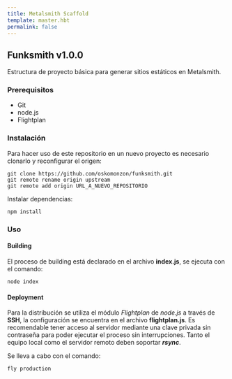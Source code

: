 ```yaml
---
title: Metalsmith Scaffold
template: master.hbt
permalink: false
---
```

## Funksmith v1.0.0
Estructura de proyecto básica para generar sitios estáticos en Metalsmith.

### Prerequisitos

* Git
* node.js
* Flightplan

### Instalación

Para hacer uso de este repositorio en un nuevo proyecto es necesario clonarlo y reconfigurar el origen:
```
git clone https://github.com/oskomonzon/funksmith.git
git remote rename origin upstream
git remote add origin URL_A_NUEVO_REPOSITORIO
```

Instalar dependencias:
```
npm install
```

### Uso
#### Building
El proceso de building está declarado en el archivo **index.js**, se ejecuta con el comando:
```
node index
```

#### Deployment
Para la distribución se utiliza el módulo *Flightplan* de *node.js* a través de **SSH**, la configuración se encuentra en el archivo **flightplan.js**.
Es recomendable tener acceso al servidor mediante una clave privada sin contraseña para poder ejecutar el proceso sin interrupciones.
Tanto el equipo local como el servidor remoto deben soportar ***rsync***.

Se lleva a cabo con el comando:
```
fly production
```